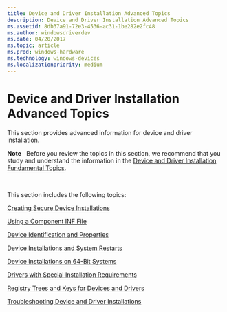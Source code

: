 ```yaml
---
title: Device and Driver Installation Advanced Topics
description: Device and Driver Installation Advanced Topics
ms.assetid: 8db37a91-72e3-4536-ac31-1be282e2fc48
ms.author: windowsdriverdev
ms.date: 04/20/2017
ms.topic: article
ms.prod: windows-hardware
ms.technology: windows-devices
ms.localizationpriority: medium
---
```


# Device and Driver Installation Advanced Topics


This section provides advanced information for device and driver installation.

**Note**   Before you review the topics in this section, we recommend that you study and understand the information in the [Device and Driver Installation Fundamental Topics](device-and-driver-installation-fundamental-topics.md).

 

This section includes the following topics:

[Creating Secure Device Installations](creating-secure-device-installations.md)

[Using a Component INF File](using-a-component-inf-file.md)

[Device Identification and Properties](device-identification-and-properties.md)

[Device Installations and System Restarts](device-installations-and-system-restarts.md)

[Device Installations on 64-Bit Systems](device-installations-on-64-bit-systems.md)

[Drivers with Special Installation Requirements](drivers-with-special-installation-requirements.md)

[Registry Trees and Keys for Devices and Drivers](registry-trees-and-keys.md)

[Troubleshooting Device and Driver Installations](troubleshooting-device-and-driver-installations.md)

 

 





